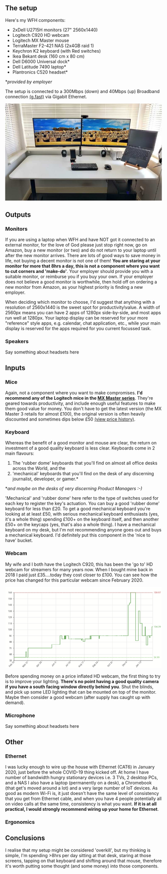 ## The setup

Here's my WFH components:

- 2xDell U2715H monitors (27" 2560x1440)
- Logitech C920 HD webcam
- Logitech MX Master mouse
- TerraMaster F2-421 NAS (2x4GB raid 1)
- Keychron K2 keyboard (with Red switches)
- Ikea Bekant desk (160 cm x 80 cm)
- Dell D6000 Universal dock*
- Dell Latitude 7490 laptop*
- Plantronics C520 headset*

**provided by employer*

The setup is connected to a 300Mbps (down) and 40Mbps (up) Broadband connection [(g.fast)](https://en.wikipedia.org/wiki/G.fast) via Gigabit Ethernet.

![article4figure1](images/article4figure1.jpg)

## Outputs

### Monitors

If you are using a laptop when WFH and have NOT got it connected to an external monitor, for the love of God please just stop right now, go on Amazon, buy a new monitor (or two) and do not return to your laptop until after the new monitor arrives. There are lots of good ways to save money in life, not buying a decent monitor is not one of them!  **You are staring at your monitor for more that 8hrs a day, this is not a component where you want to cut corners and 'make-do'**. Your employer should provide you with a suitable monitor, or reimburse you if you buy your own. If your employer does not believe a good monitor is worthwhile, then hold off on ordering a new monitor from Amazon, as your highest priority is finding a new employer.

When deciding which monitor to choose, I'd suggest that anything with a resolution of 2560x1440 is the sweet spot for productivity\value.  A width of 2560px means you can have 2 apps of 1280px side-by-side, and most apps run well at 1280px. Your laptop display can be reserved for your more "reference" style apps, e.g. calendar, chat application, etc., while your main display is reserved for the apps required for you current focussed task.

### Speakers
Say something about headsets here

## Inputs


### Mice

Again, not a component where you want to make compromises. **I'd recommend any of the Logitech mice in the [MX Master series](https://www.logitech.com/en-gb/mx/master-series.html)**. They're geared towards productivity, and include enough useful features to make them good value for money. You don't have to get the latest version (the MX Master 3 retails for almost £100), the original version is often heavily discounted and sometimes dips below £50 [(view price history)](https://uk.camelcamelcamel.com/product/B00ULNAOMA).

### Keyboard

Whereas the benefit of a good monitor and mouse are clear, the return on investment of a good quality keyboard is less clear. Keyboards come in 2 main flavours:

1. The 'rubber dome' keyboards that you'll find on almost all office desks across the World, and the
2. 'mechanical' keyboards that you'll find on the desk of any discerning journalist, developer, or gamer.*

**and maybe on the desks of very discerning Product Managers :-)*

'Mechanical' and 'rubber dome' here refer to the type of switches used for each key to register the key's actuation. You can buy a good 'rubber dome' keyboard for less than £20. To get a good mechanical keyboard you're looking at at least £50, with serious mechanical keyboard enthusiasts (yes, it's a whole thing) spending £100+ on the keyboard itself, and then another £50+ on the keycaps (yes, that's also a whole thing). I have a mechanical keyboard on my desk, but I'm not recommending anyone goes out and buys a mechanical keyboard. I'd definitely put this component in the 'nice to have' bucket.

### Webcam

My wife and I both have the Logitech C920, this has been the 'go to' HD webcam for streamers for many years now. When I bought mine back in 2018 I paid just £35....today they cost closer to £100. You can see how the price has changed for this particular webcam since February 2020.

![article4image2](images/article4figure2.png)

Before spending money on a price inflated HD webcam, the first thing to try is to improve your lighting. **There's no point having a good quality camera if you have a south facing window directly behind you**. Shut the blinds, and pick up some LED lighting that can be mounted on top of the monitor. Maybe then consider a good webcam (after supply has caught up with demand).

### Microphone
Say something about headsets here

## Other

### Ethernet

I was lucky enough to wire up the house with Ethernet (CAT6) in January 2020, just before the whole COVID-19 thing kicked off. At home I have number of bandwidth hungry stationary devices i.e. 3 TVs, 2 desktop PCs, and a NAS I also have a laptop (permanently on a desk), a Chromebook (that get's moved around a lot) and a very large number of IoT devices. As good as modern Wi-Fi is, it just doesn't have the same level of consistency that you get from Ethernet cable, and when you have 4 people potentially all on video calls at the same time, consistency is what you want. **If it is at all practical, I would strongly recommend wiring up your home for Ethernet**.

### Ergonomics



## Conclusions

I realise that my setup might be considered 'overkill', but my thinking is simple, I'm spending >8hrs per day sitting at that desk, staring at those screens, tapping on that keyboard and shifting around that mouse, therefore it's worth putting some thought (and some money) into those components.

